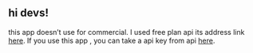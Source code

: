 ## hi devs!

this app doesn’t use for commercial. I used free plan api its address link [here](https://openweathermap.org/). If you use this app , you can take a api key from api [here](https://openweathermap.org/).

